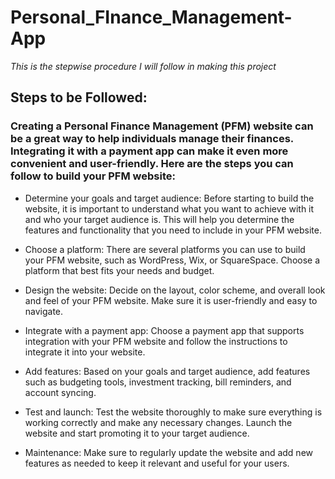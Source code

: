 # Personal_FInance_Management-App

*This is the stepwise procedure I will follow in making this project*

## Steps to be Followed:
 
### Creating a Personal Finance Management (PFM) website can be a great way to help individuals manage their finances. Integrating it with a payment app can make it even more convenient and user-friendly. Here are the steps you can follow to build your PFM website:

- Determine your goals and target audience: Before starting to build the website, it is important to understand what you want to achieve with it and who your target audience is. This will help you determine the features and functionality that you need to include in your PFM website.

- Choose a platform: There are several platforms you can use to build your PFM website, such as WordPress, Wix, or SquareSpace. Choose a platform that best fits your needs and budget.

- Design the website: Decide on the layout, color scheme, and overall look and feel of your PFM website. Make sure it is user-friendly and easy to navigate.

- Integrate with a payment app: Choose a payment app that supports integration with your PFM website and follow the instructions to integrate it into your website.

- Add features: Based on your goals and target audience, add features such as budgeting tools, investment tracking, bill reminders, and account syncing.

- Test and launch: Test the website thoroughly to make sure everything is working correctly and make any necessary changes. Launch the website and start promoting it to your target audience.

- Maintenance: Make sure to regularly update the website and add new features as needed to keep it relevant and useful for your users.

